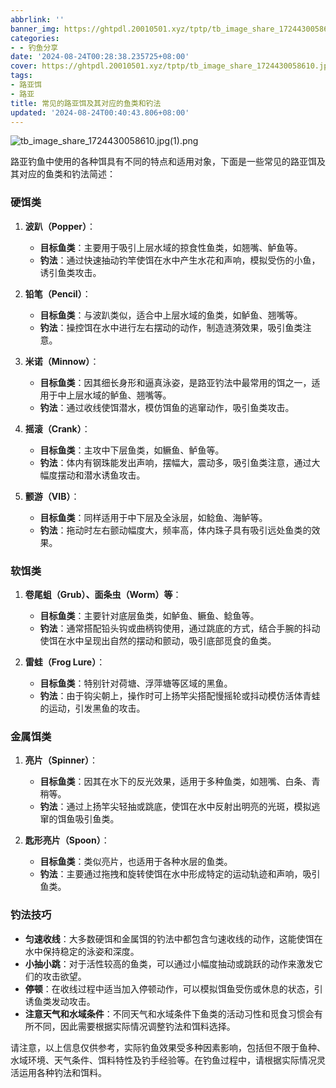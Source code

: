 ```yaml
---
abbrlink: ''
banner_img: https://ghtpdl.20010501.xyz/tptp/tb_image_share_1724430058610.jpg(1).png
categories:
- - 钓鱼分享
date: '2024-08-24T00:28:38.235725+08:00'
cover: https://ghtpdl.20010501.xyz/tptp/tb_image_share_1724430058610.jpg(1).png
tags:
- 路亚饵
- 路亚
title: 常见的路亚饵及其对应的鱼类和钓法
updated: '2024-08-24T00:40:43.806+08:00'
---
```

![tb_image_share_1724430058610.jpg(1).png](https://ghtpdl.20010501.xyz/tptp/tb_image_share_1724430058610.jpg(1).png)

路亚钓鱼中使用的各种饵具有不同的特点和适用对象，下面是一些常见的路亚饵及其对应的鱼类和钓法简述：

### 硬饵类

1. **波趴（Popper）**：

   - **目标鱼类**：主要用于吸引上层水域的掠食性鱼类，如翘嘴、鲈鱼等。
   - **钓法**：通过快速抽动钓竿使饵在水中产生水花和声响，模拟受伤的小鱼，诱引鱼类攻击。
2. **铅笔（Pencil）**：

   - **目标鱼类**：与波趴类似，适合中上层水域的鱼类，如鲈鱼、翘嘴等。
   - **钓法**：操控饵在水中进行左右摆动的动作，制造涟漪效果，吸引鱼类注意。
3. **米诺（Minnow）**：

   - **目标鱼类**：因其细长身形和逼真泳姿，是路亚钓法中最常用的饵之一，适用于中上层水域的鲈鱼、翘嘴等。
   - **钓法**：通过收线使饵潜水，模仿饵鱼的逃窜动作，吸引鱼类攻击。
4. **摇滚（Crank）**：

   - **目标鱼类**：主攻中下层鱼类，如鳜鱼、鲈鱼等。
   - **钓法**：体内有钢珠能发出声响，摆幅大，震动多，吸引鱼类注意，通过大幅度摆动和潜水诱鱼攻击。
5. **颤游（VIB）**：

   - **目标鱼类**：同样适用于中下层及全泳层，如鲶鱼、海鲈等。
   - **钓法**：拖动时左右颤动幅度大，频率高，体内珠子具有吸引远处鱼类的效果。

### 软饵类

1. **卷尾蛆（Grub）、面条虫（Worm）等**：

   - **目标鱼类**：主要针对底层鱼类，如鲈鱼、鳜鱼、鲶鱼等。
   - **钓法**：通常搭配铅头钩或曲柄钩使用，通过跳底的方式，结合手腕的抖动使饵在水中呈现出自然的摆动和颤动，吸引底部觅食的鱼类。
2. **雷蛙（Frog Lure）**：

   - **目标鱼类**：特别针对荷塘、浮萍塘等区域的黑鱼。
   - **钓法**：由于钩尖朝上，操作时可上扬竿尖搭配慢摇轮或抖动模仿活体青蛙的运动，引发黑鱼的攻击。

### 金属饵类

1. **亮片（Spinner）**：

   - **目标鱼类**：因其在水下的反光效果，适用于多种鱼类，如翘嘴、白条、青稍等。
   - **钓法**：通过上扬竿尖轻抽或跳底，使饵在水中反射出明亮的光斑，模拟逃窜的饵鱼吸引鱼类。
2. **匙形亮片（Spoon）**：

   - **目标鱼类**：类似亮片，也适用于各种水层的鱼类。
   - **钓法**：主要通过拖拽和旋转使饵在水中形成特定的运动轨迹和声响，吸引鱼类。

### 钓法技巧

- **匀速收线**：大多数硬饵和金属饵的钓法中都包含匀速收线的动作，这能使饵在水中保持稳定的泳姿和深度。
- **小抽小跳**：对于活性较高的鱼类，可以通过小幅度抽动或跳跃的动作来激发它们的攻击欲望。
- **停顿**：在收线过程中适当加入停顿动作，可以模拟饵鱼受伤或休息的状态，引诱鱼类发动攻击。
- **注意天气和水域条件**：不同天气和水域条件下鱼类的活动习性和觅食习惯会有所不同，因此需要根据实际情况调整钓法和饵料选择。

请注意，以上信息仅供参考，实际钓鱼效果受多种因素影响，包括但不限于鱼种、水域环境、天气条件、饵料特性及钓手经验等。在钓鱼过程中，请根据实际情况灵活运用各种钓法和饵料。

